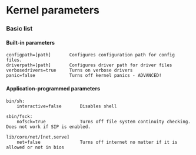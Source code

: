 # Kernel parameters
### Basic list
#### Built-in parameters
```
configpath=[path]       Configures configuration path for config files.
driverpath=[path]       Configures driver path for driver files    
verbosedrivers=true     Turns on verbose drivers
panic=false             Turns off kernel panics - ADVANCED!
```
#### Application-programmed parameters
```
bin/sh:
    interactive=false       Disables shell

sbin/fsck:
    nofsck=true             Turns off file system continuity checking. Does not work if SIP is enabled.

lib/core/net/[net,serve]
    net=false               Turns off internet no matter if it is allowed or not in bios
```